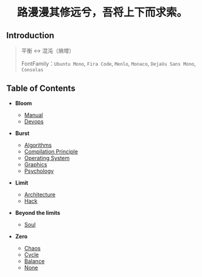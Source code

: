 <h1 style="text-align:center"> 路漫漫其修远兮，吾将上下而求索。</h1>

## Introduction

> 平衡 ↔ 混沌（熵增）
>
> FontFamily：`Ubuntu Mono`, `Fira Code`, `Menlo`, `Monaco`, `DejaVu Sans Mono`, `Consolas`

## Table of Contents

+ **Bloom**
  + [Manual](/docs/Manual.md)
  + [Devops](/docs/Devops.md)
  
+ **Burst**
  + [Algorithms](/docs/Algorithms.md)
  + [Compilation Principle](/docs/Compilation.md)
  + [Operating System](/docs/System.md)
  + [Graphics](/docs/Graphics.md)
  + [Psychology](/docs/Psychology.md)

+ **Limit**
  + [Architecture](/docs/Architecture.md)
  + [Hack](/docs/Hack.md)
  
+ **Beyond the limits**
  + [Soul](/docs/Soul.md)

+ **Zero**
  + [Chaos]()
  + [Cycle]()
  + [Balance]()
  + [None]()

    
